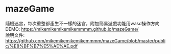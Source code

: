 # mazeGame  
隨機迷宮，每次重整都產生不一樣的迷宮，附加簡易遊戲功能用wasd操作方向  
DEMO: https://mikemikemikemikemmmm.github.io/mazeGame/  
說明文件: https://github.com/mikemikemikemikemmmm/mazeGame/blob/master/public/%E8%BF%B7%E5%AE%AE.pdf  
